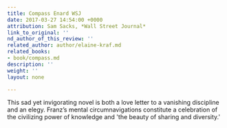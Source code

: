 ```yaml
---
title: Compass Enard WSJ
date: 2017-03-27 14:54:00 +0000
attribution: Sam Sacks, *Wall Street Journal*
link_to_original: ''
nd_author_of_this_review: ''
related_author: author/elaine-kraf.md
related_books:
- book/compass.md
description: ''
weight: ''
layout: none

---
```

This sad yet invigorating novel is both a love letter to a vanishing discipline and an elegy. Franz’s mental circumnavigations constitute a celebration of the civilizing power of knowledge and 'the beauty of sharing and diversity.'